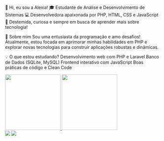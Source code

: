 👋 Hi, eu sou a Alexia!
🎓 Estudante de Análise e Desenvolvimento de Sistemas
💻 Desenvolvedora apaixonada por PHP, HTML, CSS e JavaScript
🚀 Destemida, curiosa e sempre em busca de aprender mais sobre tecnologia!

🚀 Sobre mim
Sou uma entusiasta da programação e amo desafios! Atualmente, estou focada em aprimorar minhas habilidades em PHP e explorar novas tecnologias para construir aplicações robustas e dinâmicas.

💡 O que estou estudando?
Desenvolvimento web com PHP e Laravel
Banco de Dados (SQLite, MySQL)
Frontend interativo com JavaScript
Boas práticas de código e Clean Code

<div>
<a href="https://github.com/seu-usuário-aqui">
<img loading="lazy" height="180em" src="https://github-readme-stats.vercel.app/api/top-langs/?username=alexiarodc&layout=compact&langs_count=7&theme=dracula"/>
<img loading="lazy" height="180em" src="https://github-readme-stats.vercel.app/api?username=seu-usuário-aqui&show_icons=true&theme=dracula&include_all_commits=true&count_private=true"/>
</div>
<div>
<a href = "mailto:contato@alexiarodcosta@gmail.com"><img loading="lazy" src="https://img.shields.io/badge/Gmail-D14836?style=for-the-badge&logo=gmail&logoColor=white" target="_blank"></a>
<a href="https://www.linkedin.com/in/alexiarodriguescosta" target="_blank"><img loading="lazy" src="https://img.shields.io/badge/-LinkedIn-%230077B5?style=for-the-badge&logo=linkedin&logoColor=white" target="_blank"></a>   
</div>
